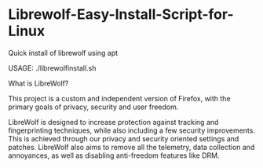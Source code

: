 # Librewolf-Easy-Install-Script-for-Linux
Quick install of librewolf using apt  

USAGE: ./librewolfinstall.sh

What is LibreWolf?

This project is a custom and independent version of Firefox, with the primary goals of privacy, security and user freedom.

LibreWolf is designed to increase protection against tracking and fingerprinting techniques, while also including a few security improvements. This is achieved through our privacy and security oriented settings and patches. LibreWolf also aims to remove all the telemetry, data collection and annoyances, as well as disabling anti-freedom features like DRM.
